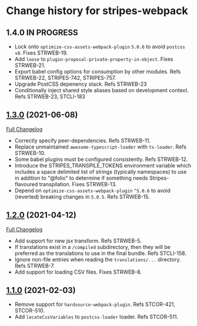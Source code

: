 # Change history for stripes-webpack

## 1.4.0 IN PROGRESS

* Lock onto `optimize-css-assets-webpack-plugin` `5.0.6` to avoid `postcss` `v8`. Fixes STRWEB-19.
* Add `loose` to `plugin-proposal-private-property-in-object`. Fixes STRWEB-21.
* Export babel config options for consumption by other modules. Refs STRWEB-22, STRIPES-742, STRIPES-757.
* Upgrade PostCSS depenency stack. Refs STRWEB-23
* Conditionally inject shared style aliases based on development context. Refs STRWEB-23, STCLI-183

## [1.3.0](https://github.com/folio-org/stripes-webpack/tree/v1.3.0) (2021-06-08)
[Full Changelog](https://github.com/folio-org/stripes-webpack/compare/v1.2.0...v1.3.0)

* Correctly specify peer-dependencies. Refs STRWEB-11.
* Replace unmaintained `awesome-typescript-loader` with `ts-loader`. Refs STRWEB-10.
* Some babel plugins must be configured consistently. Refs STRWEB-12.
* Introduce the STRIPES_TRANSPILE_TOKENS environment variable which includes a space delimited list of strings (typically namespaces) to use in addition to "@folio" to determine if something needs Stripes-flavoured transpilation. Fixes STRWEB-13.
* Depend on `optimize-css-assets-webpack-plugin` `^5.0.6` to avoid (reverted) breaking changes in `5.0.5`. Refs STRWEB-15.

## [1.2.0](https://github.com/folio-org/stripes-webpack/tree/v1.2.0) (2021-04-12)
[Full Changelog](https://github.com/folio-org/stripes-webpack/compare/v1.1.0...v1.2.0)

* Add support for new jsx transform. Refs STRWEB-5.
* If translations exist in a `/compiled` subdirectory, then they will be preferred as the translations to use in the final bundle. Refs STCLI-158.
* Ignore non-file entries when reading the `translations/...` directory. Refs STRWEB-7.
* Add support for loading CSV files. Fixes STRWEB-8.

## [1.1.0](https://github.com/folio-org/stripes-webpack/tree/v1.1.0) (2021-02-03)

* Remove support for `hardsource-webpack-plugin`. Refs STCOR-421, STCOR-510.
* Add `locateCssVariables` to `postcss-loader` loader. Refs STCOR-511.

